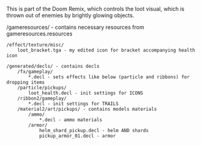 This is part of the Doom Remix, which controls the loot visual, which is thrown out of enemies by brightly glowing objects.

/gameresources/ - contains necessary resources from gameresources.resources

	/effect/texture/misc/
		loot_bracket.tga - my edited icon for bracket accompanying health icon
	
	/generated/decls/ - contains decls
		/fx/gameplay/
			*.decl - sets effects like below (particle and ribbons) for dropping items
		/particle/pickups/
			loot_health.decl - init settings for ICONS
		/ribbon2/gameplay/
			*.decl - init settings for TRAILS
		/material2/art/pickups/ - contains models materials
			/ammo/
				*.decl - ammo materials
			/armor/
				helm_shard_pickup.decl - helm AND shards
				pickup_armor_01.decl - armor